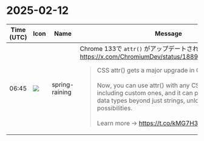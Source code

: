 # 2025-02-12

|Time (UTC)|Icon|Name|Message|
|---|---|---|---|
|06:45|![](https://secure.gravatar.com/avatar/1ac180f0868137292905c311b5fff781.jpg?s=72&d=https%3A%2F%2Fa.slack-edge.com%2Fdf10d%2Fimg%2Favatars%2Fava_0021-72.png)|spring-raining|Chrome 133で `attr()` がアップデートされたようです👀 <https://x.com/ChromiumDev/status/1889361406677467597><br><blockquote>CSS attr() gets a major upgrade in Chrome 133!<br><br>Now, you can use attr() with any CSS property, including custom ones, and it can parse values into data types beyond just strings, unlocking new possibilities.<br><br>Learn more → <https://t.co/kMG7H3gIri></blockquote>|
